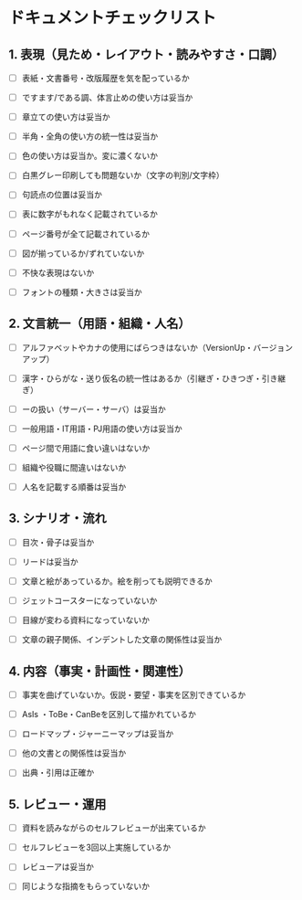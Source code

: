 

# ドキュメントチェックリスト



## 1. 表現（見ため・レイアウト・読みやすさ・口調）

 - [ ] 表紙・文書番号・改版履歴を気を配っているか

 - [ ] ですます/である調、体言止めの使い方は妥当か

 - [ ] 章立ての使い方は妥当か

 - [ ] 半角・全角の使い方の統一性は妥当か

 - [ ] 色の使い方は妥当か。変に濃くないか

 - [ ] 白黒グレー印刷しても問題ないか（文字の判別/文字枠）

 - [ ] 句読点の位置は妥当か

 - [ ] 表に数字がもれなく記載されているか

 - [ ] ページ番号が全て記載されているか

 - [ ] 図が揃っているか/ずれていないか

 - [ ] 不快な表現はないか

 - [ ] フォントの種類・大きさは妥当か

   

## 2. 文言統一（用語・組織・人名）

  - [ ] アルファベットやカナの使用にばらつきはないか（VersionUp・バージョンアップ）

  - [ ]  漢字・ひらがな・送り仮名の統一性はあるか（引継ぎ・ひきつぎ・引き継ぎ）

  - [ ]  ーの扱い（サーバー・サーバ）は妥当か

  - [ ] 一般用語・IT用語・PJ用語の使い方は妥当か

  - [ ]  ページ間で用語に食い違いはないか

  - [ ] 組織や役職に間違いはないか

  - [ ] 人名を記載する順番は妥当か

    

## 3.  シナリオ・流れ

 - [ ] 目次・骨子は妥当か

 - [ ] リードは妥当か

 - [ ] 文章と絵があっているか。絵を削っても説明できるか

 - [ ] ジェットコースターになっていないか

 - [ ] 目線が変わる資料になっていないか

 - [ ] 文章の親子関係、インデントした文章の関係性は妥当か

   

## 4. 内容（事実・計画性・関連性）

- [ ] 事実を曲げていないか。仮説・要望・事実を区別できているか

- [ ] AsIs ・ToBe・CanBeを区別して描かれているか

- [ ] ロードマップ・ジャーニーマップは妥当か

- [ ] 他の文書との関係性は妥当か

- [ ] 出典・引用は正確か

  

## 5.  レビュー・運用
 - [ ] 資料を読みながらのセルフレビューが出来ているか

 - [ ] セルフレビューを3回以上実施しているか

 - [ ] レビューアは妥当か

 - [ ] 同じような指摘をもらっていないか

   
